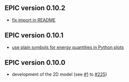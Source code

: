 ## EPIC version 0.10.2
* [fix import in README](https://github.com/matt-frey/epic/commit/fa36d763f9ee9d16c60b9bca58a5bc60e5464105)
## EPIC version 0.10.1
* [use plain symbols for energy quantities in Python plots](https://github.com/matt-frey/epic/commit/9337c95b6851f7f0b7546f7ff40d3acdbad78844)
## EPIC version 0.10.0
* development of the 2D model (see [#1](https://github.com/matt-frey/epic/pull/1) to [#225](https://github.com/matt-frey/epic/pull/225))
